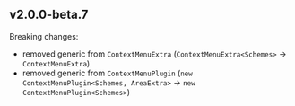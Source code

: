 ## v2.0.0-beta.7

Breaking changes:

- removed generic from `ContextMenuExtra` (`ContextMenuExtra<Schemes>` -> `ContextMenuExtra`)
- removed generic from `ContextMenuPlugin` (`new ContextMenuPlugin<Schemes, AreaExtra>` ->  `new ContextMenuPlugin<Schemes>`)
